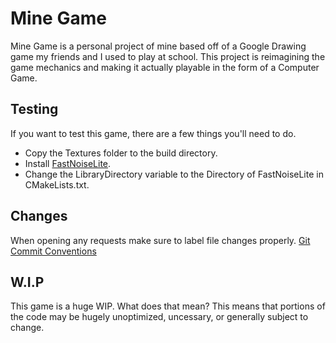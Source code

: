 # Mine Game
Mine Game is a personal project of mine based off of a Google Drawing game my friends and I used to play at school.
This project is reimagining the game mechanics and making it actually playable in the form of a Computer Game.

## Testing
If you want to test this game, there are a few things you'll need to do.

- Copy the Textures folder to the build directory.
- Install [FastNoiseLite](https://github.com/Auburn/FastNoiseLite/blob/master/Cpp/FastNoiseLite.h).
- Change the LibraryDirectory variable to the Directory of FastNoiseLite in CMakeLists.txt.

## Changes
When opening any requests make sure to label file changes properly. [Git Commit Conventions](https://github.com/pvdlg/conventional-commit-types)

## W.I.P
This game is a huge WIP. What does that mean?
This means that portions of the code may be hugely unoptimized, uncessary, or generally subject to change.
